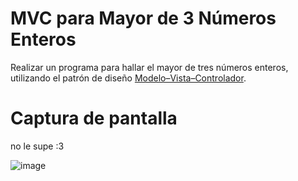 # MVC para Mayor de 3 Números Enteros

Realizar un programa para hallar el mayor de tres números enteros, utilizando el patrón de diseño [Modelo–Vista–Controlador](https://es.wikipedia.org/wiki/Modelo%E2%80%93vista%E2%80%93controlador).

# Captura de pantalla

no le supe :3

![image](https://user-images.githubusercontent.com/102566762/190867622-857db10f-fadb-493c-8e36-223e7dc80b71.png)

